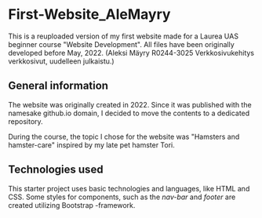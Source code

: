 # First-Website_AleMayry
This is a reuploaded version of my first website made for a Laurea UAS beginner course "Website Development".
All files have been originally developed before May, 2022.
(Aleksi Mäyry R0244-3025 Verkkosivukehitys verkkosivut, uudelleen julkaistu.)

## General information

The website was originally created in 2022. Since it was published with the namesake github.io domain, I decided to move the contents to a dedicated repository.

During the course, the topic I chose for the website was "Hamsters and hamster-care" inspired by my late pet hamster Tori. 

## Technologies used

This starter project uses basic technologies and languages, like HTML and CSS. Some styles for components, such as the _nav-bar_ and _footer_ are created utilizing Bootstrap -framework. 
